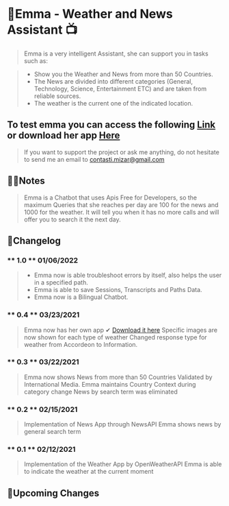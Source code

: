 # 🤖Emma - Weather and News Assistant 📺

> Emma is a very intelligent Assistant, she can support you in tasks such as:

> - Show you the Weather and News from more than 50 Countries.
> - The News are divided into different categories (General, Technology, Science, Entertainment ETC) and are taken from reliable sources.
> - The weather is the current one of the indicated location.

## To test emma you can access the following [Link](https://mizar-contasti.github.io/Emma/) or download her app [Here](https://drive.google.com/file/d/1Ae-SFB0euZAQJioKhWLc-zyFJkk_q7gy/view?usp=sharing)

> If you want to support the project or ask me anything, do not hesitate to send me an email to contasti.mizar@gmail.com

## 🐱‍💻Notes

> Emma is a Chatbot that uses Apis Free for Developers, so the maximum Queries that she reaches per day are 100 for the news and 1000 for the weather.
> It will tell you when it has no more calls and will offer you to search it the next day.

## 📌Changelog

### ** 1.0 ** 01/06/2022

> - Emma now is able troubleshoot errors by itself, also helps the user in a specified path.
> - Emma is able to save Sessions, Transcripts and Paths Data.
> - Emma now is a Bilingual Chatbot.

### ** 0.4 ** 03/23/2021

> Emma now has her own app ✔ [Download it here](https://drive.google.com/file/d/1Ae-SFB0euZAQJioKhWLc-zyFJkk_q7gy/view?usp=sharing)
> Specific images are now shown for each type of weather
> Changed response type for weather from Accordeon to Information.

### ** 0.3 ** 03/22/2021

> Emma now shows News from more than 50 Countries Validated by International Media.
> Emma maintains Country Context during category change
> News by search term was eliminated

### ** 0.2 ** 02/15/2021

> Implementation of News App through NewsAPI
> Emma shows news by general search term

### ** 0.1 ** 02/12/2021

> Implementation of the Weather App by OpenWeatherAPI
> Emma is able to indicate the weather at the current moment

## 🚀Upcoming Changes
